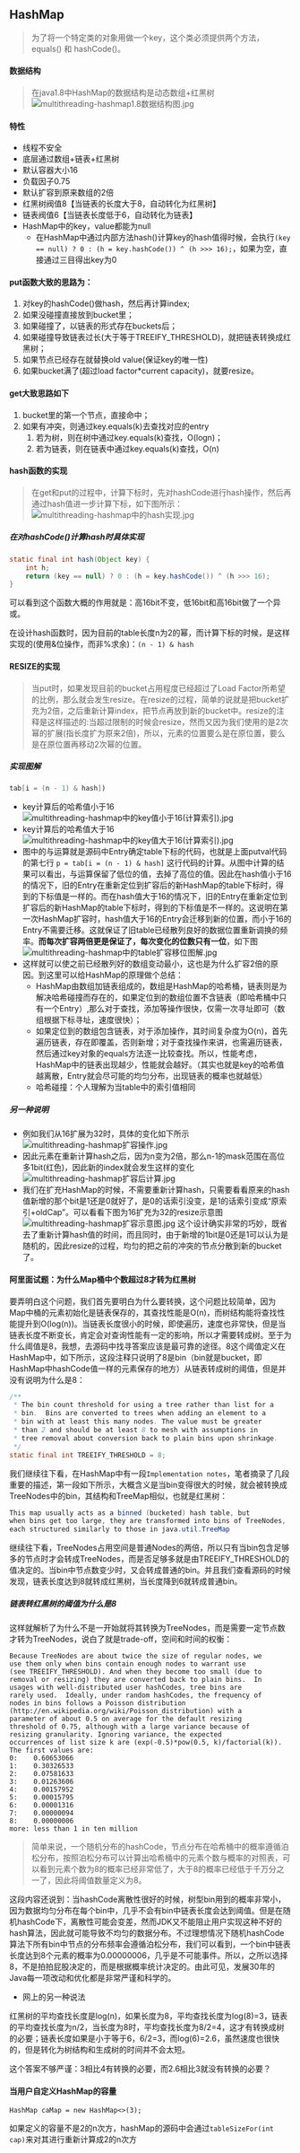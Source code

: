 ## HashMap
> 为了将一个特定类的对象用做一个key，这个类必须提供两个方法，equals() 和 hashCode()。

#### 数据结构
> 在java1.8中HashMap的数据结构是动态数组+红黑树<br>
![multithreading-hashmap1.8数据结构图.jpg](../resource/multithreading/multithreading-hashmap1.8数据结构图.jpg)

#### 特性
* 线程不安全
* 底层通过数组+链表+红黑树
* 默认容器大小16
* 负载因子0.75
* 默认扩容到原来数组的2倍
* 红黑树阀值8【当链表的长度大于8，自动转化为红黑树】
* 链表阀值6【当链表长度低于6，自动转化为链表】
* HashMap中的key，value都能为null
    * 在HashMap中通过内部方法hash()计算key的hash值得时候，会执行`(key == null) ? 0 : (h = key.hashCode()) ^ (h >>> 16);`，如果为空，直接通过三目得出key为0

#### put函数大致的思路为：
1. 对key的hashCode()做hash，然后再计算index;
2. 如果没碰撞直接放到bucket里；
3. 如果碰撞了，以链表的形式存在buckets后；
4. 如果碰撞导致链表过长(大于等于TREEIFY_THRESHOLD)，就把链表转换成红黑树；
5. 如果节点已经存在就替换old value(保证key的唯一性)
6. 如果bucket满了(超过load factor*current capacity)，就要resize。

#### get大致思路如下

1. bucket里的第一个节点，直接命中；
2. 如果有冲突，则通过key.equals(k)去查找对应的entry
    1. 若为树，则在树中通过key.equals(k)查找，O(logn)；
    2. 若为链表，则在链表中通过key.equals(k)查找，O(n)


#### hash函数的实现
> 在get和put的过程中，计算下标时，先对hashCode进行hash操作，然后再通过hash值进一步计算下标，如下图所示：
![multithreading-hashmap中的hash实现.jpg](../resource/multithreading/multithreading-hashmap中的hash实现.jpg)

##### 在对hashCode()计算hash时具体实现
```java
static final int hash(Object key) {
    int h;
    return (key == null) ? 0 : (h = key.hashCode()) ^ (h >>> 16);
}
```
可以看到这个函数大概的作用就是：高16bit不变，低16bit和高16bit做了一个异或。

在设计hash函数时，因为目前的table长度n为2的幂，而计算下标的时候，是这样实现的(使用&位操作，而非%求余)：`(n - 1) & hash`

#### RESIZE的实现
> 当put时，如果发现目前的bucket占用程度已经超过了Load Factor所希望的比例，那么就会发生resize。在resize的过程，简单的说就是把bucket扩充为2倍，之后重新计算index，把节点再放到新的bucket中。resize的注释是这样描述的:当超过限制的时候会resize，然而又因为我们使用的是2次幂的扩展(指长度扩为原来2倍)，所以，元素的位置要么是在原位置，要么是在原位置再移动2次幂的位置。

##### 实现图解
```java
tab[i = (n - 1) & hash])
```
* key计算后的哈希值小于16
![multithreading-hashmap中的key值小于16(计算索引).jpg](../resource/multithreading/multithreading-hashmap中的key值小于16(计算索引).jpg)
* key计算后的哈希值大于16
![multithreading-hashmap中的key值大于16(计算索引).jpg](../resource/multithreading/multithreading-hashmap中的key值大于16(计算索引).jpg)
* 图中的与运算就是源码中Entry确定table下标的代码，也就是上面putval代码的第七行 `p = tab[i = (n - 1) & hash]` 这行代码的计算。从图中计算的结果可以看出，与运算保留了低位的值，去掉了高位的值。因此在hash值小于16的情况下，旧的Entry在重新定位到扩容后的新HashMap的table下标时，得到的下标值是一样的。而在hash值大于16的情况下，旧的Entry在重新定位到扩容后的新HashMap的table下标时，得到的下标值是不一样的。这说明在第一次HashMap扩容时，hash值大于16的Entry会迁移到新的位置，而小于16的Entry不需要迁移。这就保证了旧table已经散列良好的数据位置重新调换的频率。**而每次扩容两倍更是保证了，每次变化的位数只有一位**，如下图
![multithreading-hashmap中的table扩容移位图解.jpg](../resource/multithreading/multithreading-hashmap中的table扩容移位图解.jpg)
* 这样就可以使之前已经散列好的数组变动最小，这也是为什么扩容2倍的原因。到这里可以给HashMap的原理做个总结：
    * HashMap由数组加链表组成的，数组是HashMap的哈希桶，链表则是为解决哈希碰撞而存在的，如果定位到的数组位置不含链表（即哈希桶中只有一个Entry）,那么对于查找，添加等操作很快，仅需一次寻址即可（数组根据下标寻址，速度很快）；
    * 如果定位到的数组包含链表，对于添加操作，其时间复杂度为O(n)，首先遍历链表，存在即覆盖，否则新增；对于查找操作来讲，也需遍历链表，然后通过key对象的equals方法逐一比较查找。所以，性能考虑，HashMap中的链表出现越少，性能就会越好。（其实也就是key的哈希值越离散，Entry就会尽可能的均匀分布，出现链表的概率也就越低）
    * 哈希碰撞：个人理解为当table中的索引值相同

##### 另一种说明
* 例如我们从16扩展为32时，具体的变化如下所示
![multithreading-hashmap扩容操作.jpg](../resource/multithreading/multithreading-hashmap扩容操作.jpg)
* 因此元素在重新计算hash之后，因为n变为2倍，那么n-1的mask范围在高位多1bit(红色)，因此新的index就会发生这样的变化
![multithreading-hashmap扩容后计算.jpg](../resource/multithreading/multithreading-hashmap扩容后计算.jpg)
* 我们在扩充HashMap的时候，不需要重新计算hash，只需要看看原来的hash值新增的那个bit是1还是0就好了，是0的话索引没变，是1的话索引变成“原索引+oldCap”。可以看看下图为16扩充为32的resize示意图
![multithreading-hashmap扩容示意图.jpg](../resource/multithreading/multithreading-hashmap扩容示意图.jpg)
这个设计确实非常的巧妙，既省去了重新计算hash值的时间，而且同时，由于新增的1bit是0还是1可以认为是随机的，因此resize的过程，均匀的把之前的冲突的节点分散到新的bucket了。


#### 阿里面试题：为什么Map桶中个数超过8才转为红黑树
要弄明白这个问题，我们首先要明白为什么要转换，这个问题比较简单，因为Map中桶的元素初始化是链表保存的，其查找性能是O(n)，而树结构能将查找性能提升到O(log(n))。当链表长度很小的时候，即使遍历，速度也非常快，但是当链表长度不断变长，肯定会对查询性能有一定的影响，所以才需要转成树。至于为什么阈值是8，我想，去源码中找寻答案应该是最可靠的途径。8这个阈值定义在HashMap中，如下所示，这段注释只说明了8是bin（bin就是bucket，即HashMap中hashCode值一样的元素保存的地方）从链表转成树的阈值，但是并没有说明为什么是8：
```java
/**
 * The bin count threshold for using a tree rather than list for a
 * bin.  Bins are converted to trees when adding an element to a
 * bin with at least this many nodes. The value must be greater
 * than 2 and should be at least 8 to mesh with assumptions in
 * tree removal about conversion back to plain bins upon shrinkage.
 */
static final int TREEIFY_THRESHOLD = 8;
```
我们继续往下看，在HashMap中有一段`Implementation notes`，笔者摘录了几段重要的描述，第一段如下所示，大概含义是当bin变得很大的时候，就会被转换成TreeNodes中的bin，其结构和TreeMap相似，也就是红黑树：
```java
This map usually acts as a binned (bucketed) hash table, but
when bins get too large, they are transformed into bins of TreeNodes,
each structured similarly to those in java.util.TreeMap
```
继续往下看，TreeNodes占用空间是普通Nodes的两倍，所以只有当bin包含足够多的节点时才会转成TreeNodes，而是否足够多就是由TREEIFY_THRESHOLD的值决定的。当bin中节点数变少时，又会转成普通的bin。并且我们查看源码的时候发现，链表长度达到8就转成红黑树，当长度降到6就转成普通bin。

##### 链表转红黑树的阈值为什么是8
这样就解析了为什么不是一开始就将其转换为TreeNodes，而是需要一定节点数才转为TreeNodes，说白了就是trade-off，空间和时间的权衡：
```jvm
Because TreeNodes are about twice the size of regular nodes, we
use them only when bins contain enough nodes to warrant use
(see TREEIFY_THRESHOLD). And when they become too small (due to
removal or resizing) they are converted back to plain bins.  In
usages with well-distributed user hashCodes, tree bins are
rarely used.  Ideally, under random hashCodes, the frequency of
nodes in bins follows a Poisson distribution
(http://en.wikipedia.org/wiki/Poisson_distribution) with a
parameter of about 0.5 on average for the default resizing
threshold of 0.75, although with a large variance because of
resizing granularity. Ignoring variance, the expected
occurrences of list size k are (exp(-0.5)*pow(0.5, k)/factorial(k)). 
The first values are:
0:    0.60653066
1:    0.30326533
2:    0.07581633
3:    0.01263606
4:    0.00157952
5:    0.00015795
6:    0.00001316
7:    0.00000094
8:    0.00000006
more: less than 1 in ten million
```
> 简单来说，一个随机分布的hashCode，节点分布在哈希桶中的概率遵循泊松分布，按照泊松分布可以计算出哈希桶中的元素个数与概率的对照表，可以看到元素个数为8的概率已经非常低了，大于8的概率已经低于千万分之一了，因此将阈值数量定义为8。

这段内容还说到：当hashCode离散性很好的时候，树型bin用到的概率非常小，因为数据均匀分布在每个bin中，几乎不会有bin中链表长度会达到阈值。但是在随机hashCode下，离散性可能会变差，然而JDK又不能阻止用户实现这种不好的hash算法，因此就可能导致不均匀的数据分布。不过理想情况下随机hashCode算法下所有bin中节点的分布频率会遵循泊松分布，我们可以看到，一个bin中链表长度达到8个元素的概率为0.00000006，几乎是不可能事件。所以，之所以选择8，不是拍拍屁股决定的，而是根据概率统计决定的。由此可见，发展30年的Java每一项改动和优化都是非常严谨和科学的。

* 网上的另一种说法

红黑树的平均查找长度是log(n)，如果长度为8，平均查找长度为log(8)=3，链表的平均查找长度为n/2，当长度为8时，平均查找长度为8/2=4，这才有转换成树的必要；链表长度如果是小于等于6，6/2=3，而log(6)=2.6，虽然速度也很快的，但是转化为树结构和生成树的时间并不会太短。

这个答案不够严谨：3相比4有转换的必要，而2.6相比3就没有转换的必要？

#### 当用户自定义HashMap的容量
`HashMap caMap = new HashMap<>(3);`

如果定义的容量不是2的n次方，hashMap的源码中会通过`tableSizeFor(int cap)`来对其进行重新计算成2的n次方
